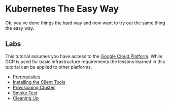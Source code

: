 # Kubernetes The Easy Way

Ok, you've done things [the hard way](https://github.com/kelseyhightower/kubernetes-the-hard-way) and now want to try out the same thing the easy way.

## Labs

This tutorial assumes you have access to the [Google Cloud Platform](https://cloud.google.com). While GCP is used for basic infrastructure requirements the lessons learned in this tutorial can be applied to other platforms.

* [Prerequisites](docs/01-prerequisites.md)
* [Installing the Client Tools](docs/02-client-tools.md)
* [Provisioning Cluster](docs/03-create-cluster.md)
* [Smoke Test](docs/13-smoke-test.md)
* [Cleaning Up](docs/14-cleanup.md)
